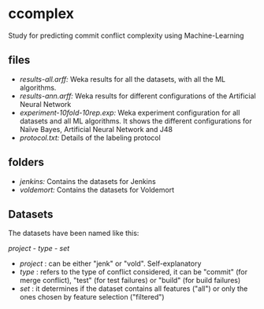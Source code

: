 # ccomplex


Study for predicting commit conflict complexity using Machine-Learning

## files

* *results-all.arff:* Weka results for all the datasets, with all the ML algorithms. 
* *results-ann.arff:* Weka results for different configurations of the Artificial Neural Network
* *experiment-10fold-10rep.exp:* Weka experiment configuration for all datasets and all ML algorithms. It shows the different configurations for Naïve Bayes, Artificial Neural Network and J48
* *protocol.txt:* Details of the labeling protocol 

## folders

* *jenkins:* Contains the datasets for Jenkins
* *voldemort:* Contains the datasets for Voldemort

## Datasets

The datasets have been named like this:

_project_ - _type_ - _set_

* _project_ : can be either "jenk" or "vold". Self-explanatory
* _type_ : refers to the type of conflict considered, it can be "commit" (for merge conflict), "test" (for test failures) or "build" (for build failures)
* _set_ : it determines if the dataset contains all features ("all") or only the ones chosen by feature selection ("filtered")

